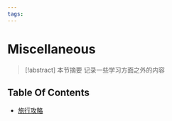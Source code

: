 ```yaml
---
tags:
---
```


# Miscellaneous

> [!abstract] 本节摘要
> 记录一些学习方面之外的内容

## Table Of Contents

- [旅行攻略](Travel_Plans/index.md)
